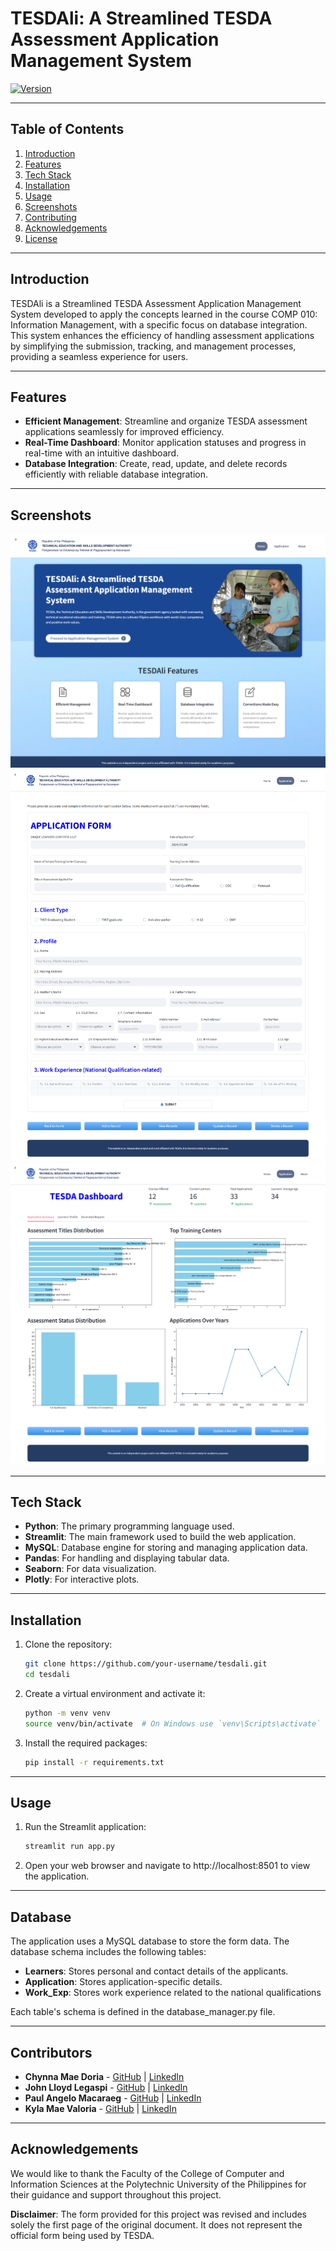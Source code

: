 # TESDAli: A Streamlined TESDA Assessment Application Management System

[![Version](https://img.shields.io/badge/version-1.0.0-orange.svg)](https://github.com/your-username/tesdali/releases)

---

## Table of Contents
1. [Introduction](#introduction)
2. [Features](#features)
3. [Tech Stack](#tech-stack)
4. [Installation](#installation)
5. [Usage](#usage)
6. [Screenshots](#screenshots)
7. [Contributing](#contributing)
8. [Acknowledgements](#acknowledgements)
9. [License](#license)

---

## Introduction
TESDAli is a Streamlined TESDA Assessment Application Management System developed to apply the concepts learned in the course COMP 010: Information Management, with a specific focus on database integration. This system enhances the efficiency of handling assessment applications by simplifying the submission, tracking, and management processes, providing a seamless experience for users.

---

## Features
- **Efficient Management**: Streamline and organize TESDA assessment applications seamlessly for improved efficiency.
- **Real-Time Dashboard**: Monitor application statuses and progress in real-time with an intuitive dashboard.
- **Database Integration**: Create, read, update, and delete records efficiently with reliable database integration.

---

## Screenshots

![Home Page](images/1_HomePage.png)
![Application Page](images/3_AddRecord.png)
![View Application](images/6_ViewApplication.png)

---

## Tech Stack
- **Python**: The primary programming language used.
- **Streamlit**: The main framework used to build the web application.
- **MySQL**: Database engine for storing and managing application data.
- **Pandas**: For handling and displaying tabular data.
- **Seaborn**: For data visualization.
- **Plotly**: For interactive plots.

---

## Installation

1. Clone the repository:
   ```sh
   git clone https://github.com/your-username/tesdali.git
   cd tesdali
   ```
2. Create a virtual environment and activate it:
   ```sh
   python -m venv venv
   source venv/bin/activate  # On Windows use `venv\Scripts\activate`
   ```
3. Install the required packages:
   ```sh
   pip install -r requirements.txt
   ```

---

## Usage

1. Run the Streamlit application:
   ```sh
   streamlit run app.py
   ```
2. Open your web browser and navigate to http://localhost:8501 to view the application.

---

## Database

The application uses a MySQL database to store the form data. The database schema includes the following tables:

- **Learners**: Stores personal and contact details of the applicants.
- **Application**: Stores application-specific details.
- **Work_Exp**: Stores work experience related to the national qualifications

Each table's schema is defined in the database_manager.py file.

---

## Contributors
- **Chynna Mae Doria** - [GitHub](https://github.com/chynnadoria) | [LinkedIn](https://www.linkedin.com/in/chynna-doria)
- **John Lloyd Legaspi** - [GitHub](https://github.com/lloydlegaspi) | [LinkedIn](https://www.linkedin.com/in/john-lloyd-legaspi-80a0b1166)
- **Paul Angelo Macaraeg** - [GitHub](https://github.com/PaullyMac) | [LinkedIn](https://www.linkedin.com/in/paul-macaraeg)
- **Kyla Mae Valoria** - [GitHub](https://github.com/kylavaloria) | [LinkedIn](https://www.linkedin.com/in/kylamaevaloria)

---

## Acknowledgements

We would like to thank the Faculty of the College of Computer and Information Sciences at the Polytechnic University of the Philippines for their guidance and support throughout this project.

**Disclaimer**: The form provided for this project was revised and includes solely the first page of the original document. It does not represent the official form being used by TESDA.